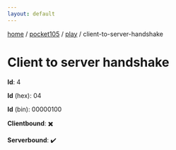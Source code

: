 ```yaml
---
layout: default
---
```


[home](/)  /  [pocket105](/protocol/pocket105)  /  [play](/protocol/pocket105/play)  /  client-to-server-handshake

# Client to server handshake

**Id**: 4

**Id** (hex): 04

**Id** (bin): 00000100

**Clientbound**: ✖️

**Serverbound**: ✔️
